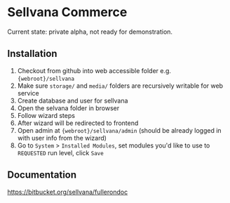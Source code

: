 Sellvana Commerce
=================

Current state: private alpha, not ready for demonstration.

Installation
------------

1. Checkout from github into web accessible folder e.g. `{webroot}/sellvana`
2. Make sure `storage/` and `media/` folders are recursively writable for web service
3. Create database and user for sellvana
4. Open the selvana folder in browser
5. Follow wizard steps
6. After wizard will be redirected to frontend
7. Open admin at `{webroot}/sellvana/admin` (should be already logged in with user info from the wizard)
8. Go to `System` > `Installed Modules`, set modules you'd like to use to `REQUESTED` run level, click `Save`

Documentation
-------------

https://bitbucket.org/sellvana/fullerondoc